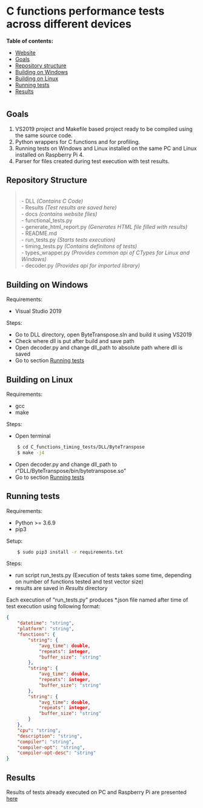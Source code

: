 # C functions performance tests across different devices

**Table of contents:**
* [Website](https://filipzajdel.github.io/C_functions_timing_tests/)
* [Goals](#goals)
* [Repository structure](#repository-structure)
* [Building on Windows](#building-on-windows)
* [Building on Linux](#building-on-linux)
* [Running tests](#running-tests)
* [Results](#results)

#

## Goals

1. VS2019 project and Makefile based project ready to be compiled using the same source code.
2. Python wrappers for C functions and for profiling.
3. Running tests on Windows and Linux installed on the same PC and Linux installed on Raspberry Pi 4. 
4. Parser for files created during test execution with test results.

## Repository Structure

><br>- DLL *(Contains C Code)*
><br>- Results *(Test results are saved here)*
><br>- docs *(contains website files)*
><br>- functional_tests.py 
><br>- generate_html_report.py *(Generates HTML file filled with results)*
><br>- README.md 
><br>- run_tests.py *(Starts tests execution)*
><br>- timing_tests.py *(Contains definitons of tests)*
><br>- types_wrapper.py *(Provides common api of CTypes for Linux and Windows)*
><br>- decoder.py *(Provides api for imported library)*

## Building on Windows

Requirements:

* Visual Studio 2019 

Steps:

* Go to DLL directory, open ByteTranspose.sln and build it using VS2019
* Check where dll is put after build and save path
* Open decoder.py and change dll_path to absolute path where dll is saved
* Go to section [Running tests](#running-tests)

## Building on Linux

Requirements:
* gcc
* make

Steps:
* Open terminal

``` sh
    $ cd C_functions_timing_tests/DLL/ByteTranspose
    $ make -j4
```
* Open decoder.py and change dll_path to r"DLL/ByteTranspose/bin/bytetranspose.so"
* Go to section [Running tests](#running-tests)

## Running tests

Requirements:
* Python >= 3.6.9 
* pip3

Setup:
``` sh
    $ sudo pip3 install -r requirements.txt
```

Steps:
* run script run_tests.py (Execution of tests takes some time, depending on number of functions tested and test vector size)
* results are saved in *Results* directory

Each execution of "run_tests.py" produces *.json file named after time of test execution using following format:

```json
{
    "datetime": "string",
    "platform": "string",
    "functions": {
        "string": {
            "avg_time": double,
            "repeats": integer,
            "buffer_size": "string"
        },
        "string": {
            "avg_time": double,
            "repeats": integer,
            "buffer_size": "string"
        },
        "string": {
            "avg_time": double,
            "repeats": integer,
            "buffer_size": "string"
        }
    },
    "cpu": "string",
    "description": "string",
    "compiler": "string",
    "compiler-opt": "string",
    "compiler-opt-desc": "string"
}
```

## Results

Results of tests already executed on PC and Raspberry Pi are presented [here](https://filipzajdel.github.io/C_functions_timing_tests/)


